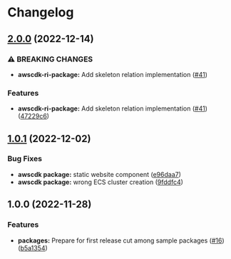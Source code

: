 # Changelog

## [2.0.0](https://github.com/openfabr/cdf/compare/package-ri-awscdk-typescript-v1.0.1...package-ri-awscdk-typescript-v2.0.0) (2022-12-14)


### ⚠ BREAKING CHANGES

* **awscdk-ri-package:** Add skeleton relation implementation ([#41](https://github.com/openfabr/cdf/issues/41))

### Features

* **awscdk-ri-package:** Add skeleton relation implementation ([#41](https://github.com/openfabr/cdf/issues/41)) ([47229c6](https://github.com/openfabr/cdf/commit/47229c67574fc97dd585077633ba709007ca87cd))

## [1.0.1](https://github.com/openfabr/cdf/compare/package-ri-awscdk-typescript-v1.0.0...package-ri-awscdk-typescript-v1.0.1) (2022-12-02)


### Bug Fixes

* **awscdk package:** static website component ([e96daa7](https://github.com/openfabr/cdf/commit/e96daa7bb45dbf7556c7b515c7a9d001f14ceef8))
* **awscdk package:** wrong ECS cluster creation ([9fddfc4](https://github.com/openfabr/cdf/commit/9fddfc4f58d21114cea672f4059d02792d2a0019))

## 1.0.0 (2022-11-28)


### Features

* **packages:** Prepare for first release cut among sample packages ([#16](https://github.com/openfabr/cdf/issues/16)) ([b5a1354](https://github.com/openfabr/cdf/commit/b5a135439ef0627ed33f6c2de4ba0be35e1125b6))
